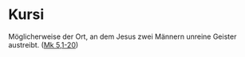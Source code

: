 # Kursi
Möglicherweise der Ort, an dem Jesus zwei Männern unreine Geister austreibt. ([Mk 5,1-20](https://www.bibleserver.com/LUT/Markus5%2C1-20))
